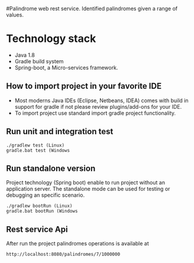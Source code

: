 #Palindrome web rest service.
Identified palindromes given a range of values.

# Technology stack 
- Java 1.8
- Gradle build system
- Spring-boot, a Micro-services framework.


## How to import project in your favorite IDE 
 - Most moderns Java IDEs (Eclipse, Netbeans, IDEA)  comes with build in support for gradle if not please review plugins/add-ons for your IDE.
 - To import project use standard import gradle project functionality.
 
 
## Run unit and integration test
    ./gradlew test (Linux)
    gradle.bat test (Windows


## Run standalone version
Project technology (Spring boot) enable to run project without an application server. The standalone mode can be used for testing or debugging an specific scenario.

    ./gradlew bootRun (Linux)
    gradle.bat bootRun (Windows
    
##  Rest service Api
After run the project palindromes operations is available at

    http://localhost:8080/palindromes/7/1000000
 
